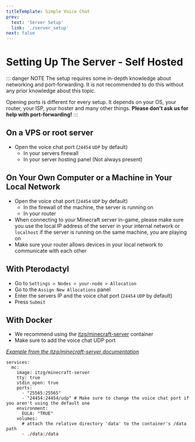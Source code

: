 ```yaml
---
titleTemplate: Simple Voice Chat
prev:
  text: 'Server Setup'
  link: './server_setup'
next: false
---
```


# Setting Up The Server - Self Hosted

::: danger NOTE
The setup requires some in-depth knowledge about networking and port-forwarding.
It is not recommended to do this without any prior knowledge about this topic.

Opening ports is different for every setup. It depends on your OS, your router, your ISP, your hoster and many other things.
**Please don't ask us for help with port-forwarding!**
:::


## On a VPS or root server

- Open the voice chat port (`24454` `UDP` by default)
  - In your servers firewall
  - In your server hosting panel (Not always present)


## On Your Own Computer or a Machine in Your Local Network

- Open the voice chat port (`24454` `UDP` by default)
  - In the firewall of the machine, the server is running on
  - In your router
- When connecting to your Minecraft server in-game, please make sure you use the local IP address of the server in your internal network or `localhost` if the server is running on the same machine, you are playing on
- Make sure your router allows devices in your local network to communicate with each other


## With Pterodactyl

- Go to `Settings > Nodes > your-node > Allocation`
- Go to the `Assign New Allocations` panel
- Enter the servers IP and the voice chat port (`24454` `UDP` by default)
- Press `Submit`


## With Docker

- We recommend using the [itzg/minecraft-server](https://docker-minecraft-server.readthedocs.io/en/latest/) container
- Make sure to add the voice chat UDP port


*[Example from the itzg/minecraft-server documentation](https://docker-minecraft-server.readthedocs.io/en/latest/#using-docker-compose)*
``` yaml{8}
services:
  mc:
    image: itzg/minecraft-server
    tty: true
    stdin_open: true
    ports:
      - "25565:25565"
      - "24454:24454/udp" # Make sure to change the voice chat port if you aren't using the default one
    environment:
      EULA: "TRUE"
    volumes:
      # attach the relative directory 'data' to the container's /data path
      - ./data:/data
```

<ClientOnly>
    <WikiTracker name="setup"/>
</ClientOnly>
